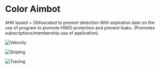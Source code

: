 # Color Aimbot 
AHK based + Obfuscated to prevent detection
With expiration date on the use of program to promote HWID protection and prevent leaks. (Promotes subscriptions/membership use of application)

![Velocity](/images/velocity.gif)

![Sniping](/images/sniping.gif)

![Tracing](/images/trace.gif)




